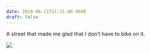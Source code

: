 ```yaml
---
date: 2018-06-11T11:31:08-0600
draft: false
---
```




A street that made me glad that I don’t have to bike on it.

![](/images/2018/e8fdfe945d.jpg)



